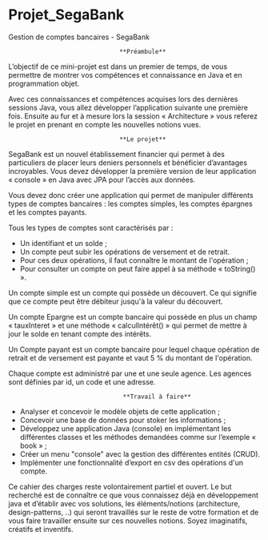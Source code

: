 # Projet_SegaBank

Gestion de comptes bancaires - SegaBank



                                   **Préambule**
						
						
L’objectif de ce mini-projet est dans un premier de temps, de vous permettre de montrer vos
compétences et connaissance en Java et en programmation objet.

Avec ces connaissances et compétences acquises lors des dernières sessions Java, vous allez
développer l’application suivante une première fois. Ensuite au fur et à mesure lors la session
« Architecture » vous referez le projet en prenant en compte les nouvelles notions vues.


                                   **Le projet**
								   
SegaBank est un nouvel établissement financier qui permet à des particuliers de placer leurs deniers
personnels et bénéficier d’avantages incroyables. Vous devez développer la première version de leur
application « console » en Java avec JPA pour l’accès aux données.

Vous devez donc créer une application qui permet de manipuler différents types de comptes
bancaires : les comptes simples, les comptes épargnes et les comptes payants.

Tous les types de comptes sont caractérisés par :
- Un identifiant et un solde ;
- Un compte peut subir les opérations de versement et de retrait.
- Pour ces deux opérations, il faut connaître le montant de l'opération ;
- Pour consulter un compte on peut faire appel à sa méthode « toString() ».

Un compte simple est un compte qui possède un découvert. Ce qui signifie que ce compte peut être
débiteur jusqu'à la valeur du découvert.

Un compte Epargne est un compte bancaire qui possède en plus un champ « tauxInteret » et une
méthode « calculIntérêt() » qui permet de mettre à jour le solde en tenant compte des intérêts.

Un Compte payant est un compte bancaire pour lequel chaque opération de retrait et de versement
est payante et vaut 5 % du montant de l'opération.

Chaque compte est administré par une et une seule agence. Les agences sont définies par id, un code
et une adresse.


                                    **Travail à faire**
								   
- Analyser et concevoir le modèle objets de cette application ;
- Concevoir une base de données pour stoker les informations ;
- Développez une application Java (console) en implémentant les différentes classes et les
méthodes demandées comme sur l’exemple « book » ;
- Créer un menu "console" avec la gestion des différentes entités (CRUD).
- Implémenter une fonctionnalité d’export en csv des opérations d'un compte.

Ce cahier des charges reste volontairement partiel et ouvert. Le but recherché est de connaître ce
que vous connaissez déjà en développement java et d’établir avec vos solutions, les
éléments/notions (architecture, design-patterns, ..) qui seront travaillés sur le reste de votre
formation et de vous faire travailler ensuite sur ces nouvelles notions. Soyez imaginatifs, créatifs et
inventifs.
